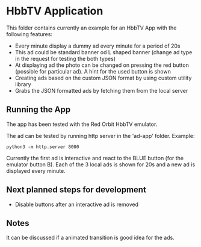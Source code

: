 # HbbTV Application
This folder contains currently an example for an HbbTV App with the following features:
* Every minute display a dummy ad every minute for a period of 20s 
* This ad could be standard banner od L shaped banner (change ad type in the request for testing the both types)
* At displaying ad the photo can be changed on pressing the red button (possible for particular ad). A hint for the used button is shown
* Creating ads based on the custom JSON format by using custom utility library
* Grabs the JSON formatted ads by fetching them from the local server


## Running the App
The app has been tested with the Red Orbit HbbTV emulator.

The ad can be tested by running http server in the 'ad-app' folder.
Example:
``` 
python3 -m http.server 8000
```

Currently the first ad is interactive and react to the BLUE button (for the emulator button B).
Each of the 3 local ads is shown for 20s and a new ad is displayed every minute.

## Next planned steps for development
* Disable buttons after an interactive ad is removed

## Notes
It can be discussed if a animated transition is good idea for the ads.

